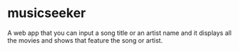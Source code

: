 # musicseeker
A web app that you can input a song title or an artist name and it displays all the movies and shows that feature the song or artist.
